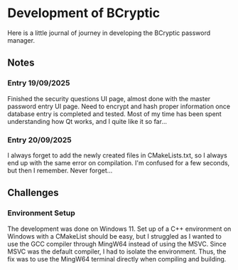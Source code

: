# Development of BCryptic
Here is a little journal of journey in developing the BCryptic password manager. 

## Notes

### Entry 19/09/2025
Finished the security questions UI page, almost done with the master password entry UI page. Need to encrypt and hash proper information once database entry is completed and tested. Most of my time has been spent understanding how Qt works, and I quite like it so far...

### Entry 20/09/2025
I always forget to add the newly created files in CMakeLists.txt, so I always end up with the same error on compilation. I'm confused for a few seconds, but then I remember. Never forget...

## Challenges

### Environment Setup
The development was done on Windows 11. Set up of a C++ environment on Windows with a CMakeList should be easy, but I struggled as I wanted to use the GCC compiler through MingW64 instead of using the MSVC. Since MSVC was the default compiler, I had to isolate the environment. Thus, the fix was to use the MingW64 terminal directly when compiling and building. 